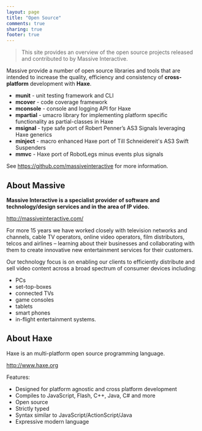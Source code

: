 ```yaml
---
layout: page
title: "Open Source"
comments: true
sharing: true
footer: true
---
```


> This site provides an overview of the open source projects released and contributed to by Massive Interactive.

Massive provide a number of open source libraries and tools that are intended to increase the quality, efficiency and consistency of **cross-platform** development with **Haxe**.

* **munit** - unit testing framework and CLI
* **mcover** - code coverage framework
* **mconsole** - console and logging API for Haxe
* **mpartial** - umacro library for implementing platform specific functionality as partial-classes in Haxe
* **msignal** - type safe port of Robert Penner’s AS3 Signals leveraging Haxe generics
* **minject** - macro enhanced Haxe port of Till Schneidereit's AS3 Swift Suspenders
* **mmvc** - Haxe port of RobotLegs minus events plus signals


See <https://github.com/massiveinteractive> for more information.



## About Massive

**Massive Interactive is a specialist provider of software and technology/design services and in the area of IP video.**

<http://massiveinteractive.com/>

For more 15 years we have worked closely with television networks and channels, cable TV operators, online video operators, film distributors, telcos and airlines – learning about their businesses and collaborating with them to create innovative new entertainment services for their customers.

Our technology focus is on enabling our clients to efficiently distribute and sell video content across a broad spectrum of consumer devices including:

* PCs
* set-top-boxes
* connected TVs
* game consoles
* tablets
* smart phones
* in-flight entertainment systems.



## About Haxe

Haxe is an multi-platform open source programming language.

<http://www.haxe.org>

Features:

* Designed for platform agnostic and cross platform development
* Compiles to JavaScript, Flash, C++, Java, C# and more
* Open source
* Strictly typed
* Syntax similar to JavaScript/ActionScript/Java
* Expressive modern language
